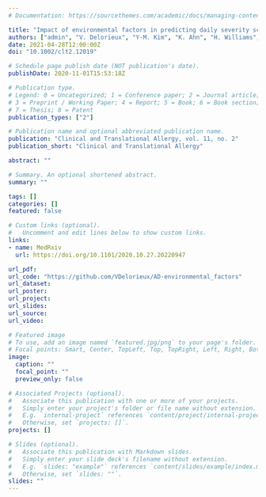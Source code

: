 ```yaml
---
# Documentation: https://sourcethemes.com/academic/docs/managing-content/

title: "Impact of environmental factors in predicting daily severity scores of atopic dermatitis"
authors: ["admin", "V. Delorieux", "Y-M. Kim", "K. Ahn", "H. Williams", "R.J. Tanaka"]
date: 2021-04-28T12:00:00Z
doi: "10.1002/clt2.12019"

# Schedule page publish date (NOT publication's date).
publishDate: 2020-11-01T15:53:18Z

# Publication type.
# Legend: 0 = Uncategorized; 1 = Conference paper; 2 = Journal article;
# 3 = Preprint / Working Paper; 4 = Report; 5 = Book; 6 = Book section;
# 7 = Thesis; 8 = Patent
publication_types: ["2"]

# Publication name and optional abbreviated publication name.
publication: "Clinical and Translational Allergy, vol. 11, no. 2"
publication_short: "Clinical and Translational Allergy"

abstract: ""

# Summary. An optional shortened abstract.
summary: ""

tags: []
categories: []
featured: false

# Custom links (optional).
#   Uncomment and edit lines below to show custom links.
links:
- name: MedRxiv
  url: https://doi.org/10.1101/2020.10.27.20220947

url_pdf:
url_code: "https://github.com/VDelorieux/AD-environmental_factors"
url_dataset:
url_poster:
url_project:
url_slides:
url_source:
url_video:

# Featured image
# To use, add an image named `featured.jpg/png` to your page's folder. 
# Focal points: Smart, Center, TopLeft, Top, TopRight, Left, Right, BottomLeft, Bottom, BottomRight.
image:
  caption: ""
  focal_point: ""
  preview_only: false

# Associated Projects (optional).
#   Associate this publication with one or more of your projects.
#   Simply enter your project's folder or file name without extension.
#   E.g. `internal-project` references `content/project/internal-project/index.md`.
#   Otherwise, set `projects: []`.
projects: []

# Slides (optional).
#   Associate this publication with Markdown slides.
#   Simply enter your slide deck's filename without extension.
#   E.g. `slides: "example"` references `content/slides/example/index.md`.
#   Otherwise, set `slides: ""`.
slides: ""
---
```

